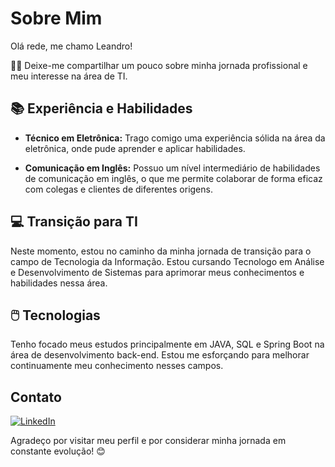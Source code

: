 # Sobre Mim

Olá rede, me chamo Leandro!

👩‍💻 Deixe-me compartilhar um pouco sobre minha jornada profissional e meu interesse na área de TI.

## 📚 Experiência e Habilidades

- **Técnico em Eletrônica:** Trago comigo uma experiência sólida na área da eletrônica, onde pude aprender e aplicar habilidades.

- **Comunicação em Inglês:** Possuo um nível intermediário de habilidades de comunicação em inglês, o que me permite colaborar de forma eficaz com colegas e clientes de diferentes origens.

## 💻 Transição para TI

Neste momento, estou no caminho da minha jornada de transição para o campo de Tecnologia da Informação. Estou cursando Tecnologo em Análise e Desenvolvimento de Sistemas para aprimorar meus conhecimentos e habilidades nessa área.

## 🖱️ Tecnologias

Tenho focado meus estudos principalmente em JAVA, SQL e Spring Boot na área de desenvolvimento back-end. Estou me esforçando para melhorar continuamente meu conhecimento nesses campos.

## Contato

[![LinkedIn](https://img.shields.io/badge/LinkedIn-000?style=for-the-badge&logo=linkedin&logoColor=0E76A8)](https://www.linkedin.com/in/leandro-leite-760931186/)


Agradeço por visitar meu perfil e por considerar minha jornada em constante evolução! 😊

